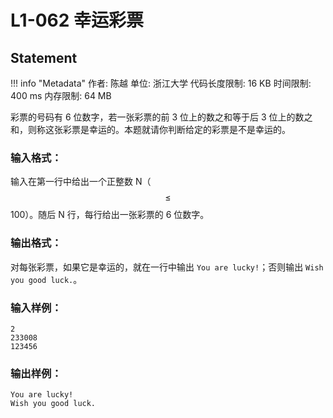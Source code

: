 
# L1-062 幸运彩票

## Statement

!!! info "Metadata"
    作者: 陈越
    单位: 浙江大学
    代码长度限制: 16 KB
    时间限制: 400 ms
    内存限制: 64 MB

彩票的号码有 6 位数字，若一张彩票的前 3 位上的数之和等于后 3 位上的数之和，则称这张彩票是幸运的。本题就请你判断给定的彩票是不是幸运的。

### 输入格式：

输入在第一行中给出一个正整数 N（$$\le$$ 100）。随后 N 行，每行给出一张彩票的 6 位数字。

### 输出格式：

对每张彩票，如果它是幸运的，就在一行中输出 `You are lucky!`；否则输出 `Wish you good luck.`。

### 输入样例：
```plaintext
2
233008
123456
```

### 输出样例：
```plaintext
You are lucky!
Wish you good luck.
```


